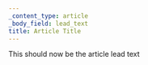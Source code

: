 ```yaml
---
_content_type: article
_body_field: lead_text
title: Article Title
---
```


This should now be the article lead text
